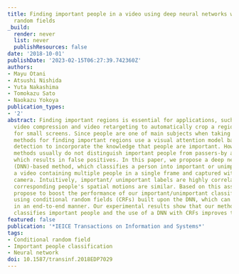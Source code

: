 ```yaml
---
title: Finding important people in a video using deep neural networks with conditional
  random fields
_build:
  render: never
  list: never
  publishResources: false
date: '2018-10-01'
publishDate: '2023-02-15T06:27:39.742360Z'
authors:
- Mayu Otani
- Atsushi Nishida
- Yuta Nakashima
- Tomokazu Sato
- Naokazu Yokoya
publication_types:
- '2'
abstract: Finding important regions is essential for applications, such as content-aware
  video compression and video retargeting to automatically crop a region in a video
  for small screens. Since people are one of main subjects when taking a video, some
  methods for finding important regions use a visual attention model based on face/pedestrian
  detection to incorporate the knowledge that people are important. However, such
  methods usually do not distinguish important people from passers-by and bystanders,
  which results in false positives. In this paper, we propose a deep neural network
  (DNN)-based method, which classifies a person into important or unimportant, given
  a video containing multiple people in a single frame and captured with a hand-held
  camera. Intuitively, important/ unimportant labels are highly correlated given that
  corresponding people's spatial motions are similar. Based on this assumption, we
  propose to boost the performance of our important/unimportant classification by
  using conditional random fields (CRFs) built upon the DNN, which can be trained
  in an end-to-end manner. Our experimental results show that our method successfully
  classifies important people and the use of a DNN with CRFs improves the accuracy.
featured: false
publication: '*IEICE Transactions on Information and Systems*'
tags:
- Conditional random field
- Important people classification
- Neural network
doi: 10.1587/transinf.2018EDP7029
---
```


